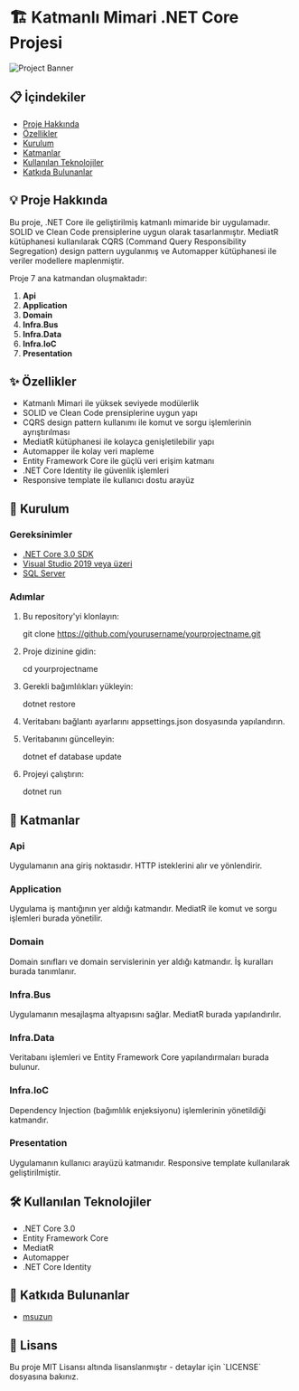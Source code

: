 
# 🏗️ Katmanlı Mimari .NET Core Projesi

![Project Banner](https://via.placeholder.com/800x200.png?text=Katmanlı+Mimari+.NET+Core+Projesi)

## 📋 İçindekiler

- [Proje Hakkında](#-proje-hakkında)
- [Özellikler](#-özellikler)
- [Kurulum](#-kurulum)
- [Katmanlar](#-katmanlar)
- [Kullanılan Teknolojiler](#-kullanılan-teknolojiler)
- [Katkıda Bulunanlar](#-katkıda-bulunanlar)

## 💡 Proje Hakkında

Bu proje, .NET Core ile geliştirilmiş katmanlı mimaride bir uygulamadır. SOLID ve Clean Code prensiplerine uygun olarak tasarlanmıştır. MediatR kütüphanesi kullanılarak CQRS (Command Query Responsibility Segregation) design pattern uygulanmış ve Automapper kütüphanesi ile veriler modellere maplenmiştir. 

Proje 7 ana katmandan oluşmaktadır:

1. **Api**
2. **Application**
3. **Domain**
4. **Infra.Bus**
5. **Infra.Data**
6. **Infra.IoC**
7. **Presentation**

## ✨ Özellikler

- Katmanlı Mimari ile yüksek seviyede modülerlik
- SOLID ve Clean Code prensiplerine uygun yapı
- CQRS design pattern kullanımı ile komut ve sorgu işlemlerinin ayrıştırılması
- MediatR kütüphanesi ile kolayca genişletilebilir yapı
- Automapper ile kolay veri mapleme
- Entity Framework Core ile güçlü veri erişim katmanı
- .NET Core Identity ile güvenlik işlemleri
- Responsive template ile kullanıcı dostu arayüz

## 🚀 Kurulum

### Gereksinimler

- [.NET Core 3.0 SDK](https://dotnet.microsoft.com/download/dotnet-core/3.0)
- [Visual Studio 2019 veya üzeri](https://visualstudio.microsoft.com/)
- [SQL Server](https://www.microsoft.com/en-us/sql-server/sql-server-downloads)

### Adımlar

1. Bu repository'yi klonlayın:
   
   git clone https://github.com/yourusername/yourprojectname.git
   
2. Proje dizinine gidin:
   
   cd yourprojectname
   
3. Gerekli bağımlılıkları yükleyin:

   dotnet restore

4. Veritabanı bağlantı ayarlarını appsettings.json dosyasında yapılandırın.
5. Veritabanını güncelleyin:

   dotnet ef database update

6. Projeyi çalıştırın:

   dotnet run


## 📂 Katmanlar

### Api

Uygulamanın ana giriş noktasıdır. HTTP isteklerini alır ve yönlendirir.

### Application

Uygulama iş mantığının yer aldığı katmandır. MediatR ile komut ve sorgu işlemleri burada yönetilir.

### Domain

Domain sınıfları ve domain servislerinin yer aldığı katmandır. İş kuralları burada tanımlanır.

### Infra.Bus

Uygulamanın mesajlaşma altyapısını sağlar. MediatR burada yapılandırılır.

### Infra.Data

Veritabanı işlemleri ve Entity Framework Core yapılandırmaları burada bulunur.

### Infra.IoC

Dependency Injection (bağımlılık enjeksiyonu) işlemlerinin yönetildiği katmandır.

### Presentation

Uygulamanın kullanıcı arayüzü katmanıdır. Responsive template kullanılarak geliştirilmiştir.

## 🛠️ Kullanılan Teknolojiler

- .NET Core 3.0
- Entity Framework Core
- MediatR
- Automapper
- .NET Core Identity

## 👥 Katkıda Bulunanlar

- [msuzun](https://github.com/msuzun)


## 📄 Lisans

Bu proje MIT Lisansı altında lisanslanmıştır - detaylar için \`LICENSE\` dosyasına bakınız.
